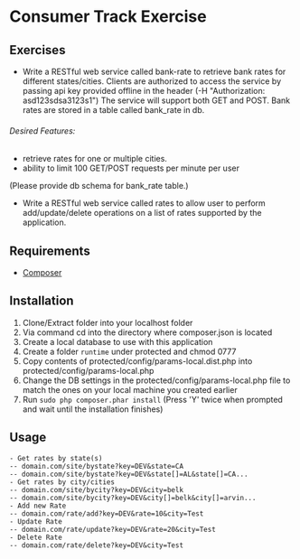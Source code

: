 Consumer Track Exercise
=====================

## Exercises

- Write a RESTful web service called bank-rate to retrieve bank rates for different states/cities. Clients are authorized to access the service by passing api key provided offline in the header (-H "Authorization: asd123sdsa3123s1") The service will support both GET and POST. Bank rates are stored in a table called bank_rate in db.

###### Desired Features:

- retrieve rates for one or multiple cities.
- ability to limit 100 GET/POST requests per minute per user

(Please provide db schema for bank_rate table.)

- Write a RESTful web service called rates to allow user to perform add/update/delete operations on a list of rates supported by the application.

## Requirements

- [Composer](http://getcomposer.org/download/)

## Installation

1. Clone/Extract folder into your localhost folder
2. Via command cd into the directory where composer.json is located
3. Create a local database to use with this application
4. Create a folder `runtime` under protected and chmod 0777
5. Copy contents of protected/config/params-local.dist.php into protected/config/params-local.php
6. Change the DB settings in the protected/config/params-local.php file to match the ones on your local machine you created earlier
7. Run `sudo php composer.phar install` (Press 'Y' twice when prompted and wait until the installation finishes)

## Usage

```
- Get rates by state(s)
-- domain.com/site/bystate?key=DEV&state=CA
-- domain.com/site/bystate?key=DEV&state[]=AL&state[]=CA...
- Get rates by city/cities
-- domain.com/site/bycity?key=DEV&city=belk
-- domain.com/site/bycity?key=DEV&city[]=belk&city[]=arvin...
- Add new Rate
-- domain.com/rate/add?key=DEV&rate=10&city=Test
- Update Rate
-- domain.com/rate/update?key=DEV&rate=20&city=Test
- Delete Rate
-- domain.com/rate/delete?key=DEV&city=Test
```


